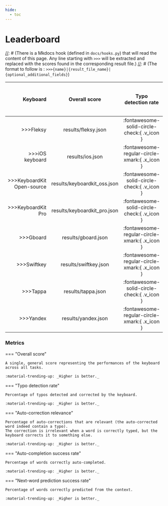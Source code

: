 ```yaml
---
hide:
  - toc
---
```


# Leaderboard

[//]: # (A bit of explanation is required for this page)
[//]: # (There is a Mkdocs hook (defined in `docs/hooks.py`) that will read the content of this page. Any line starting with `>>>` will be extracted and replaced with the scores found in the corresponding result file.)
[//]: # (The format to follow is : `>>>{name}|{result_file_name}|{optional_additional_fields}`)

| Keyboard | Overall score | Typo detection rate | Auto-correction relevance | Auto-completion success rate | Next-word prediction success rate | SDK available |
|---------:|:-------------:|:-------------------:|:--------------------------------:|:---------------:|:-------------------:|:-------------:|
>>>Fleksy|results/fleksy.json|:fontawesome-solid-circle-check:{ .v_icon }
>>>iOS keyboard|results/ios.json|:fontawesome-regular-circle-xmark:{ .x_icon }
>>>KeyboardKit Open-source|results/keyboardkit_oss.json|:fontawesome-solid-circle-check:{ .v_icon }
>>>KeyboardKit Pro|results/keyboardkit_pro.json|:fontawesome-solid-circle-check:{ .v_icon }
>>>Gboard|results/gboard.json|:fontawesome-regular-circle-xmark:{ .x_icon }
>>>Swiftkey|results/swiftkey.json|:fontawesome-regular-circle-xmark:{ .x_icon }
>>>Tappa|results/tappa.json|:fontawesome-solid-circle-check:{ .v_icon }
>>>Yandex|results/yandex.json|:fontawesome-regular-circle-xmark:{ .x_icon }

### Metrics

=== "Overall score"

    A single, general score representing the performances of the keyboard across all tasks.

    :material-trending-up: _Higher is better._

=== "Typo detection rate"

    Percentage of typos detected and corrected by the keyboard.

    :material-trending-up: _Higher is better._

=== "Auto-correction relevance"

    Percentage of auto-corrections that are relevant (the auto-corrected word indeed contain a typo).  
    The correction is irrelevant when a word is correctly typed, but the keyboard corrects it to something else.

    :material-trending-up: _Higher is better._

=== "Auto-completion success rate"

    Percentage of words correctly auto-completed.

    :material-trending-up: _Higher is better._

=== "Next-word prediction success rate"

    Percentage of words correctly predicted from the context.

    :material-trending-up: _Higher is better._
